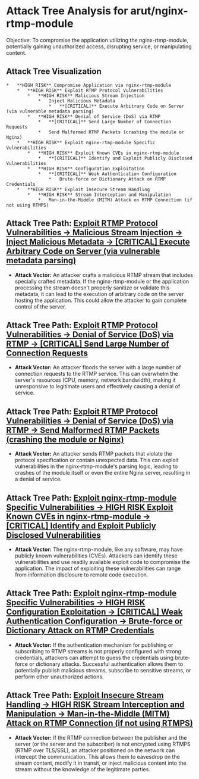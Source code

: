 # Attack Tree Analysis for arut/nginx-rtmp-module

Objective: To compromise the application utilizing the nginx-rtmp-module, potentially gaining unauthorized access, disrupting service, or manipulating content.

## Attack Tree Visualization

```
*   **HIGH RISK** Compromise Application via nginx-rtmp-module
    *   **HIGH RISK** Exploit RTMP Protocol Vulnerabilities
        *   **HIGH RISK** Malicious Stream Injection
            *   Inject Malicious Metadata
                *   **[CRITICAL]** Execute Arbitrary Code on Server (via vulnerable metadata parsing)
        *   **HIGH RISK** Denial of Service (DoS) via RTMP
            *   **[CRITICAL]** Send Large Number of Connection Requests
            *   Send Malformed RTMP Packets (crashing the module or Nginx)
    *   **HIGH RISK** Exploit nginx-rtmp-module Specific Vulnerabilities
        *   **HIGH RISK** Exploit Known CVEs in nginx-rtmp-module
            *   **[CRITICAL]** Identify and Exploit Publicly Disclosed Vulnerabilities
        *   **HIGH RISK** Configuration Exploitation
            *   **[CRITICAL]** Weak Authentication Configuration
                *   Brute-force or Dictionary Attack on RTMP Credentials
    *   **HIGH RISK** Exploit Insecure Stream Handling
        *   **HIGH RISK** Stream Interception and Manipulation
            *   Man-in-the-Middle (MITM) Attack on RTMP Connection (if not using RTMPS)
```


## Attack Tree Path: [Exploit RTMP Protocol Vulnerabilities -> Malicious Stream Injection -> Inject Malicious Metadata -> [CRITICAL] Execute Arbitrary Code on Server (via vulnerable metadata parsing)](./attack_tree_paths/exploit_rtmp_protocol_vulnerabilities_-_malicious_stream_injection_-_inject_malicious_metadata_-__cr_eabaceab.md)

*   **Attack Vector:** An attacker crafts a malicious RTMP stream that includes specially crafted metadata. If the nginx-rtmp-module or the application processing the stream doesn't properly sanitize or validate this metadata, it can lead to the execution of arbitrary code on the server hosting the application. This could allow the attacker to gain complete control of the server.

## Attack Tree Path: [Exploit RTMP Protocol Vulnerabilities -> Denial of Service (DoS) via RTMP -> [CRITICAL] Send Large Number of Connection Requests](./attack_tree_paths/exploit_rtmp_protocol_vulnerabilities_-_denial_of_service__dos__via_rtmp_-__critical__send_large_num_37925c6f.md)

*   **Attack Vector:** An attacker floods the server with a large number of connection requests to the RTMP service. This can overwhelm the server's resources (CPU, memory, network bandwidth), making it unresponsive to legitimate users and effectively causing a denial of service.

## Attack Tree Path: [Exploit RTMP Protocol Vulnerabilities -> Denial of Service (DoS) via RTMP -> Send Malformed RTMP Packets (crashing the module or Nginx)](./attack_tree_paths/exploit_rtmp_protocol_vulnerabilities_-_denial_of_service__dos__via_rtmp_-_send_malformed_rtmp_packe_d0c71c15.md)

*   **Attack Vector:** An attacker sends RTMP packets that violate the protocol specification or contain unexpected data. This can exploit vulnerabilities in the nginx-rtmp-module's parsing logic, leading to crashes of the module itself or even the entire Nginx server, resulting in a denial of service.

## Attack Tree Path: [Exploit nginx-rtmp-module Specific Vulnerabilities -> HIGH RISK Exploit Known CVEs in nginx-rtmp-module -> [CRITICAL] Identify and Exploit Publicly Disclosed Vulnerabilities](./attack_tree_paths/exploit_nginx-rtmp-module_specific_vulnerabilities_-_high_risk_exploit_known_cves_in_nginx-rtmp-modu_81c299bb.md)

*   **Attack Vector:** The nginx-rtmp-module, like any software, may have publicly known vulnerabilities (CVEs). Attackers can identify these vulnerabilities and use readily available exploit code to compromise the application. The impact of exploiting these vulnerabilities can range from information disclosure to remote code execution.

## Attack Tree Path: [Exploit nginx-rtmp-module Specific Vulnerabilities -> HIGH RISK Configuration Exploitation -> [CRITICAL] Weak Authentication Configuration -> Brute-force or Dictionary Attack on RTMP Credentials](./attack_tree_paths/exploit_nginx-rtmp-module_specific_vulnerabilities_-_high_risk_configuration_exploitation_-__critica_f3f0c2a9.md)

*   **Attack Vector:** If the authentication mechanism for publishing or subscribing to RTMP streams is not properly configured with strong credentials, attackers can attempt to guess the credentials using brute-force or dictionary attacks. Successful authentication allows them to potentially publish malicious streams, subscribe to sensitive streams, or perform other unauthorized actions.

## Attack Tree Path: [Exploit Insecure Stream Handling -> HIGH RISK Stream Interception and Manipulation -> Man-in-the-Middle (MITM) Attack on RTMP Connection (if not using RTMPS)](./attack_tree_paths/exploit_insecure_stream_handling_-_high_risk_stream_interception_and_manipulation_-_man-in-the-middl_5e94ec8d.md)

*   **Attack Vector:** If the RTMP connection between the publisher and the server (or the server and the subscriber) is not encrypted using RTMPS (RTMP over TLS/SSL), an attacker positioned on the network can intercept the communication. This allows them to eavesdrop on the stream content, modify it in transit, or inject malicious content into the stream without the knowledge of the legitimate parties.

